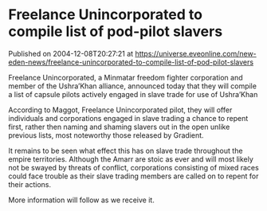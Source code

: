 # Freelance Unincorporated to compile list of pod-pilot slavers
Published on 2004-12-08T20:27:21 at https://universe.eveonline.com/new-eden-news/freelance-unincorporated-to-compile-list-of-pod-pilot-slavers

Freelance Unincorporated, a Minmatar freedom fighter corporation and member of the Ushra’Khan alliance, announced today that they will compile a list of capsule pilots actively engaged in slave trade for use of Ushra’Khan  
  
According to Maggot, Freelance Unincorporated pilot, they will offer individuals and corporations engaged in slave trading a chance to repent first, rather then naming and shaming slavers out in the open unlike previous lists, most noteworthy those released by Gradient.  
  
It remains to be seen what effect this has on slave trade throughout the empire territories. Although the Amarr are stoic as ever and will most likely not be swayed by threats of conflict, corporations consisting of mixed races could face trouble as their slave trading members are called on to repent for their actions.  
  
More information will follow as we receive it.
